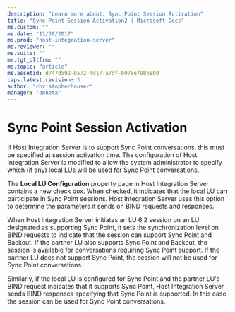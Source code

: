 ```yaml
---
description: "Learn more about: Sync Point Session Activation"
title: "Sync Point Session Activation2 | Microsoft Docs"
ms.custom: ""
ms.date: "11/30/2017"
ms.prod: "host-integration-server"
ms.reviewer: ""
ms.suite: ""
ms.tgt_pltfrm: ""
ms.topic: "article"
ms.assetid: d747d592-b572-4d17-a7df-b976ef90b8b0
caps.latest.revision: 3
author: "christopherhouser"
manager: "anneta"
---
```

# Sync Point Session Activation
If Host Integration Server is to support Sync Point conversations, this must be specified at session activation time. The configuration of Host Integration Server is modified to allow the system administrator to specify which (if any) local LUs will be used for Sync Point conversations.  
  
 The **Local LU Configuration** property page in Host Integration Server contains a new check box. When checked, it indicates that the local LU can participate in Sync Point sessions. Host Integration Server uses this option to determine the parameters it sends on BIND requests and responses.  
  
 When Host Integration Server initiates an LU 6.2 session on an LU designated as supporting Sync Point, it sets the synchronization level on BIND requests to indicate that the session can support Sync Point and Backout. If the partner LU also supports Sync Point and Backout, the session is available for conversations requiring Sync Point support. If the partner LU does not support Sync Point, the session will not be used for Sync Point conversations.  
  
 Similarly, if the local LU is configured for Sync Point and the partner LU's BIND request indicates that it supports Sync Point, Host Integration Server sends BIND responses specifying that Sync Point is supported. In this case, the session can be used for Sync Point conversations.
